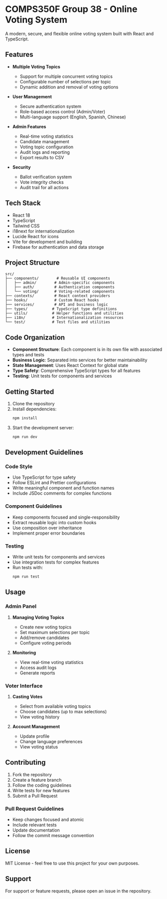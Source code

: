 # COMPS350F Group 38 - Online Voting System

A modern, secure, and flexible online voting system built with React and TypeScript.

## Features

- **Multiple Voting Topics**
  - Support for multiple concurrent voting topics
  - Configurable number of selections per topic
  - Dynamic addition and removal of voting options

- **User Management**
  - Secure authentication system
  - Role-based access control (Admin/Voter)
  - Multi-language support (English, Spanish, Chinese)

- **Admin Features**
  - Real-time voting statistics
  - Candidate management
  - Voting topic configuration
  - Audit logs and reporting
  - Export results to CSV

- **Security**
  - Ballot verification system
  - Vote integrity checks
  - Audit trail for all actions

## Tech Stack

- React 18
- TypeScript
- Tailwind CSS
- i18next for internationalization
- Lucide React for icons
- Vite for development and building
- Firebase for authentication and data storage

## Project Structure

```
src/
├── components/        # Reusable UI components
│   ├── admin/        # Admin-specific components
│   ├── auth/         # Authentication components
│   └── voting/       # Voting-related components
├── contexts/         # React context providers
├── hooks/            # Custom React hooks
├── services/         # API and business logic
├── types/           # TypeScript type definitions
├── utils/           # Helper functions and utilities
├── i18n/            # Internationalization resources
└── test/            # Test files and utilities
```

## Code Organization

- **Component Structure**: Each component is in its own file with associated types and tests
- **Business Logic**: Separated into services for better maintainability
- **State Management**: Uses React Context for global state
- **Type Safety**: Comprehensive TypeScript types for all features
- **Testing**: Unit tests for components and services

## Getting Started

1. Clone the repository
2. Install dependencies:
   ```bash
   npm install
   ```
3. Start the development server:
   ```bash
   npm run dev
   ```

## Development Guidelines

### Code Style

- Use TypeScript for type safety
- Follow ESLint and Prettier configurations
- Write meaningful component and function names
- Include JSDoc comments for complex functions

### Component Guidelines

- Keep components focused and single-responsibility
- Extract reusable logic into custom hooks
- Use composition over inheritance
- Implement proper error boundaries

### Testing

- Write unit tests for components and services
- Use integration tests for complex features
- Run tests with:
  ```bash
  npm run test
  ```

## Usage

### Admin Panel

1. **Managing Voting Topics**
   - Create new voting topics
   - Set maximum selections per topic
   - Add/remove candidates
   - Configure voting periods

2. **Monitoring**
   - View real-time voting statistics
   - Access audit logs
   - Generate reports

### Voter Interface

1. **Casting Votes**
   - Select from available voting topics
   - Choose candidates (up to max selections)
   - View voting history

2. **Account Management**
   - Update profile
   - Change language preferences
   - View voting status

## Contributing

1. Fork the repository
2. Create a feature branch
3. Follow the coding guidelines
4. Write tests for new features
5. Submit a Pull Request

### Pull Request Guidelines

- Keep changes focused and atomic
- Include relevant tests
- Update documentation
- Follow the commit message convention

## License

MIT License - feel free to use this project for your own purposes.

## Support

For support or feature requests, please open an issue in the repository.